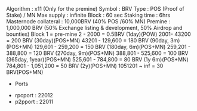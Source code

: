 <Technical Specs>
Algorithm : x11 (Only for the premine)
Symbol : BRV
Type : POS (Proof of Stake) / MN
Max supply : infinite 
Block : 60 sec
Staking time : 6hrs
Masternode collateral : 10,000BRV (40% POS /60% MN)
Premine : 1,000,000 BRV (50% Exchange listing & development, 50% Airdrop and bounties)

<Block reward>
Block 1 = pre-mine
2 - 2000 = 0.5BRV (1day)(POW)
2001- 43200 = 200 BRV (30day)(POS+MN)
43201 - 129,600 = 180 BRV (90day, 3m)(POS+MN)
129,601 - 259,200 = 150 BRV (180day, 6m)(POS+MN)
259,201 - 388,800 = 120 BRV (270day, 9m)(POS+MN)
388,801 - 525,600 = 100 BRV (365day, 1year)(POS+MN)
525,601 - 784,800 = 80 BRV (1y 6m)(POS+MN)
784,801 - 1,051,200 = 50 BRV (2y)(POS+MN)
1051201 ~  inf   = 30 BRV(POS+MN)

- Ports
* rpcport : 22012
* p2pport : 22011
